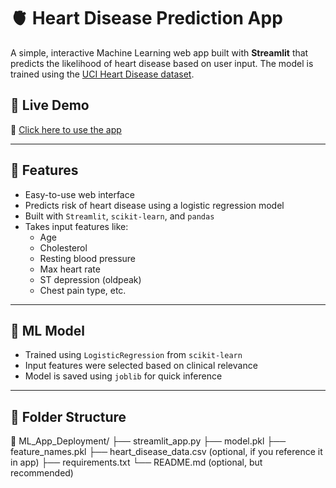 # 🫀 Heart Disease Prediction App

A simple, interactive Machine Learning web app built with **Streamlit** that predicts the likelihood of heart disease based on user input. The model is trained using the [UCI Heart Disease dataset](https://archive.ics.uci.edu/ml/datasets/Heart+Disease).

## 🚀 Live Demo

🔗 [Click here to use the app](https://heart-disease-predictor-app-kejwjwkbvqjsuk269x226h.streamlit.app)

---

## 📌 Features

- Easy-to-use web interface
- Predicts risk of heart disease using a logistic regression model
- Built with `Streamlit`, `scikit-learn`, and `pandas`
- Takes input features like:
  - Age
  - Cholesterol
  - Resting blood pressure
  - Max heart rate
  - ST depression (oldpeak)
  - Chest pain type, etc.

---

## 🧠 ML Model

- Trained using `LogisticRegression` from `scikit-learn`
- Input features were selected based on clinical relevance
- Model is saved using `joblib` for quick inference

---

## 📁 Folder Structure
📁 ML_App_Deployment/
├── streamlit_app.py
├── model.pkl
├── feature_names.pkl
├── heart_disease_data.csv (optional, if you reference it in app)
├── requirements.txt
└── README.md (optional, but recommended)

